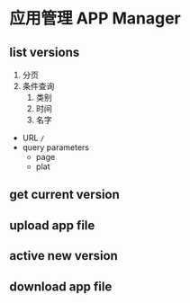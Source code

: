 # 应用管理 APP Manager


## list versions
1. 分页
2. 条件查询
    1. 类别
    2. 时间
    3. 名字

* URL `/`
* query parameters
    * page
    * plat

## get current version

## upload app file

## active new version

## download app file